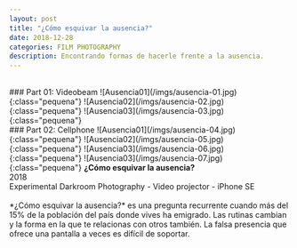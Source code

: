 ```yaml
---
layout: post
title: "¿Cómo esquivar la ausencia?"
date: 2018-12-28
categories: FILM PHOTOGRAPHY
description: Encontrando formas de hacerle frente a la ausencia.
---
```

<br>
### Part 01: Videobeam
![Ausencia01](/imgs/ausencia-01.jpg){:class="pequena"}
![Ausencia02](/imgs/ausencia-02.jpg){:class="pequena"}
![Ausencia03](/imgs/ausencia-03.jpg){:class="pequena"}
<br>
### Part 02: Cellphone
![Ausencia01](/imgs/ausencia-04.jpg){:class="pequena"}
![Ausencia02](/imgs/ausencia-05.jpg){:class="pequena"}
![Ausencia03](/imgs/ausencia-06.jpg){:class="pequena"}
![Ausencia03](/imgs/ausencia-07.jpg){:class="pequena"}
<b>¿Cómo esquivar la ausencia?</b>
<br>
2018
<br>
Experimental Darkroom Photography - Video projector - iPhone SE 
<br>
<br>
*¿Cómo esquivar la ausencia?* es una pregunta recurrente cuando más del 15% de la población del país donde vives ha emigrado. Las rutinas cambian y la forma en la que te relacionas con otros también. La falsa presencia que ofrece una pantalla a veces es difícil de soportar.